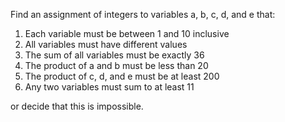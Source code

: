 Find an assignment of integers to variables a, b, c, d, and e that:

1. Each variable must be between 1 and 10 inclusive
2. All variables must have different values
3. The sum of all variables must be exactly 36
4. The product of a and b must be less than 20
5. The product of c, d, and e must be at least 200
6. Any two variables must sum to at least 11

or decide that this is impossible. 